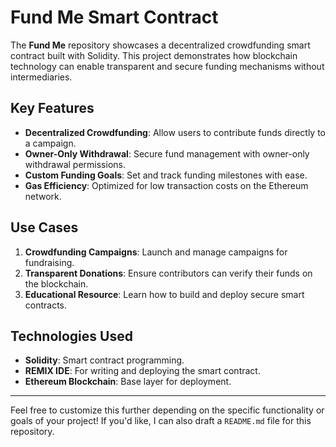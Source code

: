 
# Fund Me Smart Contract

The **Fund Me** repository showcases a decentralized crowdfunding smart contract built with Solidity. This project demonstrates how blockchain technology can enable transparent and secure funding mechanisms without intermediaries.

## Key Features

- **Decentralized Crowdfunding**: Allow users to contribute funds directly to a campaign.
- **Owner-Only Withdrawal**: Secure fund management with owner-only withdrawal permissions.
- **Custom Funding Goals**: Set and track funding milestones with ease.
- **Gas Efficiency**: Optimized for low transaction costs on the Ethereum network.

## Use Cases

1. **Crowdfunding Campaigns**: Launch and manage campaigns for fundraising.
2. **Transparent Donations**: Ensure contributors can verify their funds on the blockchain.
3. **Educational Resource**: Learn how to build and deploy secure smart contracts.

## Technologies Used

- **Solidity**: Smart contract programming.
- **REMIX IDE**: For writing and deploying the smart contract.
- **Ethereum Blockchain**: Base layer for deployment.

---

Feel free to customize this further depending on the specific functionality or goals of your project! If you'd like, I can also draft a `README.md` file for this repository.
